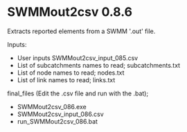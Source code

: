 SWMMout2csv 0.8.6
==============
Extracts reported elements from a SWMM '.out' file.

Inputs:
- User inputs SWMMout2csv_input_085.csv
- List of subcatchments names to read; subcatchments.txt
- List of node names to read; nodes.txt
- List of link names to read; links.txt

final_files (Edit the .csv file and run with the .bat);
- SWMMout2csv_086.exe
- SWMMout2csv_input_086.csv
- run_SWMMout2csv_086.bat
